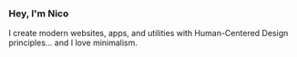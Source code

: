 ### Hey, I'm Nico
I create modern websites, apps, and utilities with Human-Centered Design principles... and I love minimalism.
